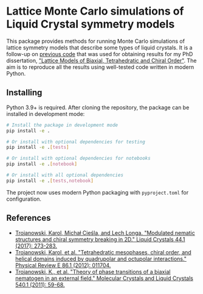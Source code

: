 # Lattice Monte Carlo simulations of Liquid Crystal symmetry models

This package provides methods for running Monte Carlo simulations of lattice
symmetry models that describe some types of liquid crystals. It is a follow-up
on [previous code](https://github.com/lyckantropen/biaxmc2) that was used for
obtaining results for my PhD dissertation, ["Lattice Models of Biaxial,
Tetrahedratic and Chiral
Order"](https://fais.uj.edu.pl/documents/41628/d13cf0c3-7942-425c-9ab4-26fecb7cb518).
The aim is to reproduce all the results using well-tested code written in
modern Python.

## Installing

Python 3.9+ is required. After cloning the repository, the package can be installed in development mode:

```bash
# Install the package in development mode
pip install -e .

# Or install with optional dependencies for testing
pip install -e .[tests]

# Or install with optional dependencies for notebooks
pip install -e .[notebook]

# Or install with all optional dependencies
pip install -e .[tests,notebook]
```

The project now uses modern Python packaging with `pyproject.toml` for configuration.

## References

* [Trojanowski, Karol, Michaƚ Cieśla, and Lech Longa. "Modulated nematic
  structures and chiral symmetry breaking in 2D." Liquid Crystals 44.1 (2017):
  273-283.](https://arxiv.org/pdf/1607.02297.pdf)
* [Trojanowski, Karol, et al. "Tetrahedratic mesophases, chiral order, and
  helical domains induced by quadrupolar and octupolar interactions." Physical
  Review E 86.1 (2012):
  011704.](https://strathprints.strath.ac.uk/41276/1/PhysRevE_86_011704.pdf)
* [Trojanowski, K., et al. "Theory of phase transitions of a biaxial nematogen
  in an external field." Molecular Crystals and Liquid Crystals 540.1 (2011):
  59-68.](https://www.tandfonline.com/doi/abs/10.1080/15421406.2011.568329)
